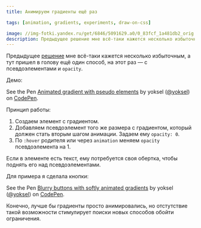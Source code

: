 ```yaml
---
title: Анимируем градиенты ещё раз

tags: [animation, gradients, experiments, draw-on-css]

image: //img-fotki.yandex.ru/get/6846/5091629.a0/0_83fcf_1a481db2_orig
description: Предыдущее решение мне всё-таки кажется несколько избыточным, а тут пришел в голову ещё один способ, на этот раз — с псевдоэлементами и opacity.
---
```


Предыдущее <a href="/animation-for-gradients/">решение</a> мне всё-таки кажется несколько избыточным, а тут пришел в голову ещё один способ, на этот раз — с псевдоэлементами и <code>opacity</code>.<!--more-->

Демо:

<p data-height="450" data-theme-id="4974" data-slug-hash="rEzbe" data-default-tab="result" class='codepen'>See the Pen <a href='https://codepen.io/yoksel/pen/rEzbe/'>Animated gradient with pseudo elements</a> by yoksel (<a href='https://codepen.io/yoksel'>@yoksel</a>) on <a href='https://codepen.io'>CodePen</a>.</p>
<script async src="//codepen.io/assets/embed/ei.js"></script>

Принцип работы:

<ol>
<li>Создаем элемент с градиентом.</li>
<li>Добавляем псевдоэлемент того же размера с градиентом, который должен стать вторым шагом анимации. Задаем ему <code>opacity: 0</code>.</li>
<li>По <code>:hover</code> родителя или через <code>animation</code> меняем <code>opacity</code> псевдоэлемента на 1.</li>
</ol>

Если в элементе есть текст, ему потребуется своя обертка, чтобы поднять его над псевдоэлементами.

Для примера я сделала кнопки:

<p data-height="268" data-theme-id="4974" data-slug-hash="JoraL" data-default-tab="result" class='codepen'>See the Pen <a href='https://codepen.io/yoksel/pen/JoraL/'>Blurry buttons with softly animated gradients</a> by yoksel (<a href='https://codepen.io/yoksel'>@yoksel</a>) on <a href='https://codepen.io'>CodePen</a>.</p>
<script async src="//codepen.io/assets/embed/ei.js"></script>

Конечно, лучше бы градиенты просто анимировались, но отстутствие такой возможности стимулирует поиски новых способов обойти ограничения.
